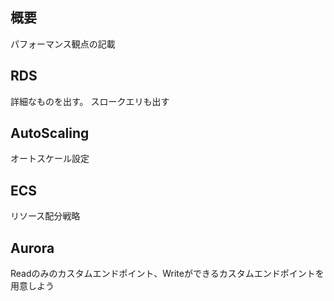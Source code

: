 ## 概要
パフォーマンス観点の記載

## RDS
詳細なものを出す。
スロークエリも出す

## AutoScaling
オートスケール設定

## ECS
リソース配分戦略

## Aurora
Readのみのカスタムエンドポイント、Writeができるカスタムエンドポイントを用意しよう


